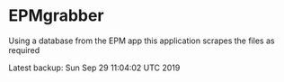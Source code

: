 # EPMgrabber
Using a database from the EPM app this application scrapes the files as required


Latest backup: Sun Sep 29 11:04:02 UTC 2019
